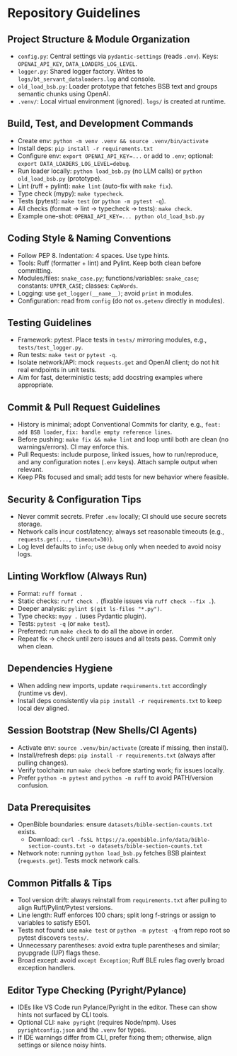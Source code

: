 # Repository Guidelines

## Project Structure & Module Organization
- `config.py`: Central settings via `pydantic-settings` (reads `.env`). Keys: `OPENAI_API_KEY`, `DATA_LOADERS_LOG_LEVEL`.
- `logger.py`: Shared logger factory. Writes to `logs/bt_servant_dataloaders.log` and console.
- `old_load_bsb.py`: Loader prototype that fetches BSB text and groups semantic chunks using OpenAI.
- `.venv/`: Local virtual environment (ignored). `logs/` is created at runtime.

## Build, Test, and Development Commands
- Create env: `python -m venv .venv && source .venv/bin/activate`
- Install deps: `pip install -r requirements.txt`
- Configure env: `export OPENAI_API_KEY=...` or add to `.env`; optional: `export DATA_LOADERS_LOG_LEVEL=debug`.
- Run loader locally: `python load_bsb.py` (no LLM calls) or `python old_load_bsb.py` (prototype).
- Lint (ruff + pylint): `make lint` (auto-fix with `make fix`).
- Type check (mypy): `make typecheck`.
- Tests (pytest): `make test` (or `python -m pytest -q`).
- All checks (format → lint → typecheck → tests): `make check`.
- Example one-shot: `OPENAI_API_KEY=... python old_load_bsb.py`

## Coding Style & Naming Conventions
- Follow PEP 8. Indentation: 4 spaces. Use type hints.
- Tools: Ruff (formatter + lint) and Pylint. Keep both clean before committing.
- Modules/files: `snake_case.py`; functions/variables: `snake_case`; constants: `UPPER_CASE`; classes: `CapWords`.
- Logging: use `get_logger(__name__)`; avoid `print` in modules.
- Configuration: read from `config` (do not `os.getenv` directly in modules).

## Testing Guidelines
- Framework: pytest. Place tests in `tests/` mirroring modules, e.g., `tests/test_logger.py`.
- Run tests: `make test` or `pytest -q`.
- Isolate network/API: mock `requests.get` and OpenAI client; do not hit real endpoints in unit tests.
- Aim for fast, deterministic tests; add docstring examples where appropriate.

## Commit & Pull Request Guidelines
- History is minimal; adopt Conventional Commits for clarity, e.g., `feat: add BSB loader`, `fix: handle empty reference lines`.
- Before pushing: `make fix && make lint` and loop until both are clean (no warnings/errors). CI may enforce this.
- Pull Requests: include purpose, linked issues, how to run/reproduce, and any configuration notes (`.env` keys). Attach sample output when relevant.
- Keep PRs focused and small; add tests for new behavior where feasible.

## Security & Configuration Tips
- Never commit secrets. Prefer `.env` locally; CI should use secure secrets storage.
- Network calls incur cost/latency; always set reasonable timeouts (e.g., `requests.get(..., timeout=30)`).
- Log level defaults to `info`; use `debug` only when needed to avoid noisy logs.

## Linting Workflow (Always Run)
- Format: `ruff format .`
- Static checks: `ruff check .` (fixable issues via `ruff check --fix .`).
- Deeper analysis: `pylint $(git ls-files "*.py")`.
- Type checks: `mypy .` (uses Pydantic plugin).
- Tests: `pytest -q` (or `make test`).
- Preferred: run `make check` to do all the above in order.
- Repeat fix → check until zero issues and all tests pass. Commit only when clean.

## Dependencies Hygiene
- When adding new imports, update `requirements.txt` accordingly (runtime vs dev).
- Install deps consistently via `pip install -r requirements.txt` to keep local dev aligned.

## Session Bootstrap (New Shells/CI Agents)
- Activate env: `source .venv/bin/activate` (create if missing, then install).
- Install/refresh deps: `pip install -r requirements.txt` (always after pulling changes).
- Verify toolchain: run `make check` before starting work; fix issues locally.
- Prefer `python -m pytest` and `python -m ruff` to avoid PATH/version confusion.

## Data Prerequisites
- OpenBible boundaries: ensure `datasets/bible-section-counts.txt` exists.
  - Download: `curl -fsSL https://a.openbible.info/data/bible-section-counts.txt -o datasets/bible-section-counts.txt`
- Network note: running `python load_bsb.py` fetches BSB plaintext (`requests.get`). Tests mock network calls.

## Common Pitfalls & Tips
- Tool version drift: always reinstall from `requirements.txt` after pulling to align Ruff/Pylint/Pytest versions.
- Line length: Ruff enforces 100 chars; split long f-strings or assign to variables to satisfy E501.
- Tests not found: use `make test` or `python -m pytest -q` from repo root so pytest discovers `tests/`.
- Unnecessary parentheses: avoid extra tuple parentheses and similar; pyupgrade (UP) flags these.
- Broad except: avoid `except Exception`; Ruff BLE rules flag overly broad exception handlers.

## Editor Type Checking (Pyright/Pylance)
- IDEs like VS Code run Pylance/Pyright in the editor. These can show hints not surfaced by CLI tools.
- Optional CLI: `make pyright` (requires Node/npm). Uses `pyrightconfig.json` and the `.venv` for types.
- If IDE warnings differ from CLI, prefer fixing them; otherwise, align settings or silence noisy hints.
